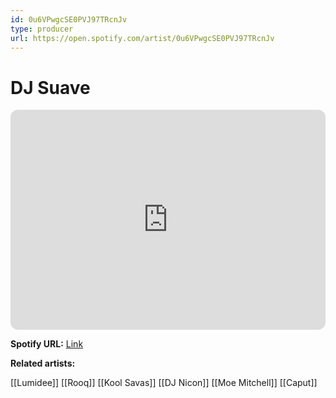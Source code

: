 ```yaml
---
id: 0u6VPwgcSE0PVJ97TRcnJv
type: producer
url: https://open.spotify.com/artist/0u6VPwgcSE0PVJ97TRcnJv
---
```

# DJ Suave

<iframe style="border-radius:12px" src="https://open.spotify.com/embed/artist/0u6VPwgcSE0PVJ97TRcnJv" width="100%" height="352" frameBorder="0" allowfullscreen="" allow="autoplay; clipboard-write; encrypted-media; fullscreen; picture-in-picture" loading="lazy"></iframe>

**Spotify URL:** [Link](https://open.spotify.com/artist/0u6VPwgcSE0PVJ97TRcnJv)

**Related artists:**

[[Lumidee]]
[[Rooq]]
[[Kool Savas]]
[[DJ Nicon]]
[[Moe Mitchell]]
[[Caput]]
